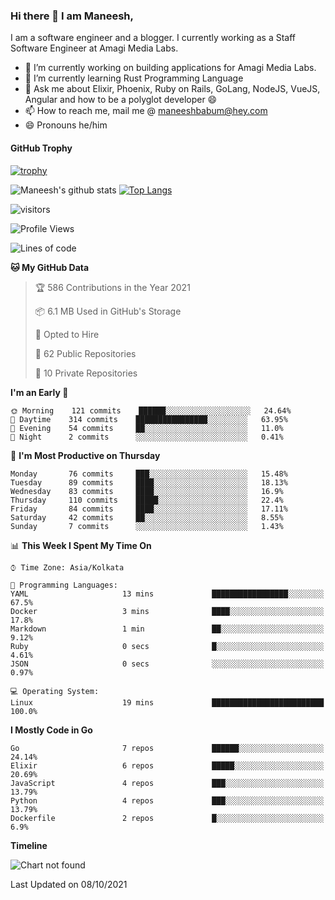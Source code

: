 ### Hi there 👋 I am Maneesh,

I am a software engineer and a blogger. I currently working as a Staff Software Engineer at Amagi Media Labs.


- 🔭 I’m currently working on building applications for Amagi Media Labs.
- 🌱 I’m currently learning Rust Programming Language
- 💬 Ask me about Elixir, Phoenix, Ruby on Rails, GoLang, NodeJS, VueJS, Angular and how to be a polyglot developer 😄
- 📫 How to reach me, mail me @ maneeshbabum@hey.com
- 😄 Pronouns he/him

#### GitHub Trophy
[![trophy](https://github-profile-trophy.vercel.app/?username=mbm-c)](https://github.com/ryo-ma/github-profile-trophy)

![Maneesh's github stats](https://github-readme-stats.vercel.app/api?username=mbm-c&show_icons=true)
[![Top Langs](https://github-readme-stats.vercel.app/api/top-langs/?username=mbm-c)](https://github.com/anuraghazra/github-readme-stats)


![visitors](https://visitor-badge.glitch.me/badge?page_id=maneeshbabu.maneeshbabu)

<!--START_SECTION:waka-->
![Profile Views](http://img.shields.io/badge/Profile%20Views-2-blue)

![Lines of code](https://img.shields.io/badge/From%20Hello%20World%20I%27ve%20Written-288082%20lines%20of%20code-blue)

**🐱 My GitHub Data** 

> 🏆 586 Contributions in the Year 2021
 > 
> 📦 6.1 MB Used in GitHub's Storage 
 > 
> 💼 Opted to Hire
 > 
> 📜 62 Public Repositories 
 > 
> 🔑 10 Private Repositories  
 > 
**I'm an Early 🐤** 

```text
🌞 Morning    121 commits    ██████░░░░░░░░░░░░░░░░░░░   24.64% 
🌆 Daytime    314 commits    ████████████████░░░░░░░░░   63.95% 
🌃 Evening    54 commits     ██░░░░░░░░░░░░░░░░░░░░░░░   11.0% 
🌙 Night      2 commits      ░░░░░░░░░░░░░░░░░░░░░░░░░   0.41%

```
📅 **I'm Most Productive on Thursday** 

```text
Monday       76 commits     ███░░░░░░░░░░░░░░░░░░░░░░   15.48% 
Tuesday      89 commits     ████░░░░░░░░░░░░░░░░░░░░░   18.13% 
Wednesday    83 commits     ████░░░░░░░░░░░░░░░░░░░░░   16.9% 
Thursday     110 commits    █████░░░░░░░░░░░░░░░░░░░░   22.4% 
Friday       84 commits     ████░░░░░░░░░░░░░░░░░░░░░   17.11% 
Saturday     42 commits     ██░░░░░░░░░░░░░░░░░░░░░░░   8.55% 
Sunday       7 commits      ░░░░░░░░░░░░░░░░░░░░░░░░░   1.43%

```


📊 **This Week I Spent My Time On** 

```text
⌚︎ Time Zone: Asia/Kolkata

💬 Programming Languages: 
YAML                     13 mins             █████████████████░░░░░░░░   67.5% 
Docker                   3 mins              ████░░░░░░░░░░░░░░░░░░░░░   17.8% 
Markdown                 1 min               ██░░░░░░░░░░░░░░░░░░░░░░░   9.12% 
Ruby                     0 secs              █░░░░░░░░░░░░░░░░░░░░░░░░   4.61% 
JSON                     0 secs              ░░░░░░░░░░░░░░░░░░░░░░░░░   0.97%

💻 Operating System: 
Linux                    19 mins             █████████████████████████   100.0%

```

**I Mostly Code in Go** 

```text
Go                       7 repos             ██████░░░░░░░░░░░░░░░░░░░   24.14% 
Elixir                   6 repos             █████░░░░░░░░░░░░░░░░░░░░   20.69% 
JavaScript               4 repos             ███░░░░░░░░░░░░░░░░░░░░░░   13.79% 
Python                   4 repos             ███░░░░░░░░░░░░░░░░░░░░░░   13.79% 
Dockerfile               2 repos             █░░░░░░░░░░░░░░░░░░░░░░░░   6.9%

```


**Timeline**

![Chart not found](https://raw.githubusercontent.com/mbm-c/mbm-c/master/charts/bar_graph.png) 


 Last Updated on 08/10/2021
<!--END_SECTION:waka-->

<!--
**maneeshbabu/maneeshbabu** is a ✨ _special_ ✨ repository because its `README.md` (this file) appears on your GitHub profile.

Here are some ideas to get you started:

- 🔭 I’m currently working on ...
- 🌱 I’m currently learning ...
- 👯 I’m looking to collaborate on ...
- 🤔 I’m looking for help with ...
- 💬 Ask me about ...
- 📫 How to reach me: ...
- 😄 Pronouns: ...
- ⚡ Fun fact: ...
-->
